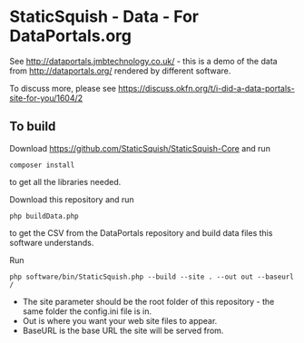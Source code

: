 # StaticSquish - Data - For DataPortals.org


See http://dataportals.jmbtechnology.co.uk/ - this is a demo of the data from http://dataportals.org/ rendered by different software.

To discuss more, please see https://discuss.okfn.org/t/i-did-a-data-portals-site-for-you/1604/2

## To build

Download https://github.com/StaticSquish/StaticSquish-Core and run 

    composer install


to get all the libraries needed.


Download this repository and run

    php buildData.php

to get the CSV from the DataPortals repository and build data files this software understands.


Run 

    php software/bin/StaticSquish.php --build --site . --out out --baseurl /



  *  The site parameter should be the root folder of this repository - the same folder the config.ini file is in.
  *  Out is where you want your web site files to appear.
  *  BaseURL is the base URL the site will be served from.
